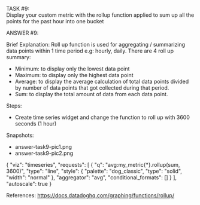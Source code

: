 TASK #9:    
Display your custom metric with the rollup function applied to sum up all the points for the past hour into one bucket

ANSWER #9:

Brief Explanation:
Roll up function is used for aggregating / summarizing data points within 1 time period e.g: hourly, daily. There are 4 roll up summary:
-	Minimum: to display only the lowest data point
-	Maximum: to display only the highest data point
-	Average: to display the average calculation of total data points divided by number of data points that got collected during that period.
-	Sum: to display the total amount of data from each data point.

Steps:
- Create time series widget and change the function to roll up with 3600 seconds (1 hour)

Snapshots:
- answer-task9-pic1.png
- answer-task9-pic2.png

{
  "viz": "timeseries",
  "requests": [
    {
      "q": "avg:my_metric{*}.rollup(sum, 3600)",
      "type": "line",
      "style": {
        "palette": "dog_classic",
        "type": "solid",
        "width": "normal"
      },
      "aggregator": "avg",
      "conditional_formats": []
    }
  ],
  "autoscale": true
}

References:
https://docs.datadoghq.com/graphing/functions/rollup/
